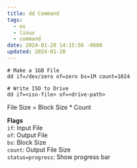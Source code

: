 ```yaml
---
title: dd Command
tags:
  - os
  - linux
  - command
date: 2024-01-28 14:15:56 -0600
updated: 2024-01-28
---
```


````shell
# Make a 1GB File
dd if=/dev/zero of=zero bs=1M count=1024

# Write ISO to Drive
dd if=<iso-file> of=<drive-path>
````

File Size = Block Size * Count

**Flags**  
`if`: Input File  
`of`: Output File  
`bs`: Block Size  
`count`: Output File Size  
`status=progress`: Show progress bar
